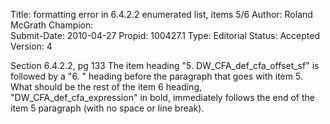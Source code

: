 Title:       formatting error in 6.4.2.2 enumerated list, items 5/6
Author:      Roland McGrath
Champion:    
Submit-Date: 2010-04-27
Propid:      100427.1
Type:        Editorial
Status:      Accepted
Version:     4

Section 6.4.2.2, pg 133
The item heading "5. DW_CFA_def_cfa_offset_sf" is followed by a "6. " heading before the paragraph 
that goes with item 5.  What should be the rest of the item 6 heading, "DW_CFA_def_cfa_expression" 
in bold, immediately follows the end of the item 5 paragraph (with no space or line break).
